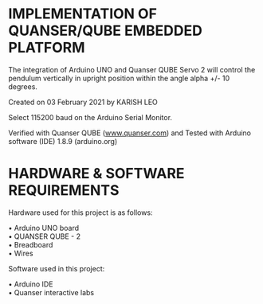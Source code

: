 IMPLEMENTATION OF QUANSER/QUBE EMBEDDED PLATFORM 
================================================

The integration of Arduino UNO and Quanser QUBE Servo 2 will control the 
pendulum vertically in upright position within the angle alpha +/- 10 degrees.

Created on 03 February 2021 by KARISH LEO
  
Select 115200 baud on the Arduino Serial Monitor.
    
Verified with Quanser QUBE (www.quanser.com)
and
Tested with Arduino software (IDE) 1.8.9 (arduino.org)

HARDWARE & SOFTWARE REQUIREMENTS 
======================
Hardware used for this project is as follows:  
 
• Arduino UNO board   
• QUANSER QUBE - 2    
• Breadboard   
• Wires  
 
Software used in this project: 
 
• Arduino IDE     
• Quanser interactive labs 
